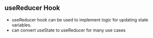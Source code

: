 ## useReducer Hook
- useReducer hook can be used to implement logic for updating state variables.
- can convert useState to useReducer for many use cases

